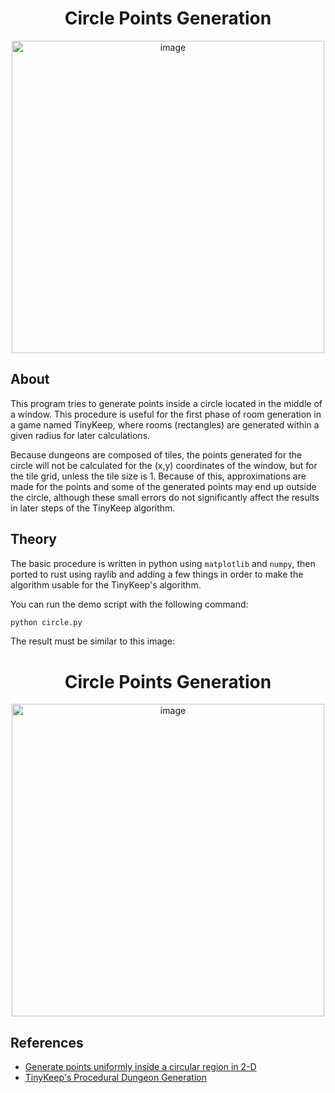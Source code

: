 <div align="center">
  <h1>Circle Points Generation</h1>
  <img src="https://github.com/user-attachments/assets/d0e35404-9e34-4a44-8d0c-050845c368aa" alt="image" width="500" height="500">
</div>

## About

This program tries to generate points inside a circle located in the middle of 
a window. This procedure is useful for the first phase of room generation in
a game named TinyKeep, where rooms (rectangles) are generated within a given radius
for later calculations.

Because dungeons are composed of tiles, the points generated for the circle will not
be calculated for the (x,y) coordinates of the window, but for the tile grid, unless
the tile size is 1. Because of this, approximations are made for the points and some
of the generated points may end up outside the circle, although these small errors 
do not significantly affect the results in later steps of the TinyKeep algorithm.

## Theory

The basic procedure is written in python using `matplotlib` and `numpy`, then 
ported to rust using raylib and adding a few things in order to make the 
algorithm usable for the TinyKeep's algorithm.

You can run the demo script with the following command:
```bash
python circle.py
```

The result must be similar to this image:

<div align="center">
  <h1>Circle Points Generation</h1>
  <img src="https://github.com/user-attachments/assets/d6ac9874-3f2c-4d10-a573-7c2d8bde60f7" alt="image" width="500" height="500">
</div>

## References

- <a href="https://blogs.sas.com/content/iml/2016/03/30/generate-uniform-2d-ball.html">Generate points uniformly inside a circular region in 2-D</a>
- <a href="https://www.reddit.com/r/gamedev/comments/1dlwc4/procedural_dungeon_generation_algorithm_explained/">TinyKeep's Procedural Dungeon Generation</a>
